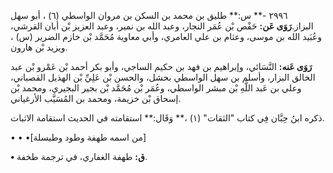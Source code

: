 ٢٩٩٦ -** س:** طليق بن محمد بن السكن بن مروان الواسطي (٦) ، أبو سهل البزاز.**رَوَى عَن:** حَفْص بْن عُمَر النجار، وعبد الله بن نمير، وعبد العزيز بْن أبان القرشي، وعُبَيد الله بن موسى، وعثام بن علي العامري، وأبي معاوية مُحَمَّد بْن خازم الضرير (س) ، ويزيد بْن هارون.

**رَوَى عَنه:** النَّسَائي، وإبراهيم بن فهد بن حكيم الساجي، وأبو بكر أحمد بْن عَمْرو بْن عبد الخالق البزار، وأسلم بن سهل الواسطي بحشل، والحسن بْن عَلِيِّ بْن الهذيل القصباني، وعلي بن عَبد اللَّهِ بْن مبشر الواسطي، وعُمَر بْن مُحَمَّد بْن بجير البجيري، ومحمد بْن إسحاق بْن خزيمة، ومحمد بن المُسَيَّب الأرغياني.

ذكره ابنُ حِبَّان فِي كتاب "الثقات" (١) ،** وَقَال:** استقامته في الحديث استقامة الاثبات.

• • •[من اسمه طهفة وطود وطيسلة]

**• ق:** طهفة الغفاري، في ترجمة طخفة.
